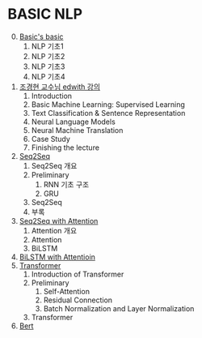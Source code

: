 # BASIC NLP

0. [Basic's basic]( https://github.com/KhelKim/basic-nlp/tree/master/basic )
   1. NLP 기초1
   2. NLP 기초2
   3. NLP 기초3
   4. NLP 기초4
1. [조경현 교수님 edwith 강의]( https://github.com/KhelKim/basic-nlp/tree/master/edwith )
   1. Introduction
   2. Basic Machine Learning: Supervised Learning
   3. Text Classification & Sentence Representation
   4. Neural Language Models
   5. Neural Machine Translation
   6. Case Study
   7. Finishing the lecture
2. [Seq2Seq]( https://github.com/KhelKim/basic-nlp/tree/master/seq2seq )
   1. Seq2Seq 개요
   2. Preliminary
      1. RNN 기초 구조
      2. GRU
   3. Seq2Seq
   4. 부록
3. [Seq2Seq with Attention]( https://github.com/KhelKim/basic-nlp/tree/master/seq2seq_with_attention )
   1. Attention 개요
   2. Attention
   3. BiLSTM
4. [BiLSTM with Attentioin]( https://github.com/KhelKim/basic-nlp/tree/master/BiLSTM_with_attention )
5. [Transformer]( https://github.com/KhelKim/basic-nlp/tree/master/transformer  )
   1. Introduction of Transformer
   2. Preliminary
      1. Self-Attention
      2. Residual Connection
      3. Batch Normalization and Layer Normalization
   3. Transformer
6. [Bert]( https://github.com/KhelKim/basic-nlp/tree/master/bert )